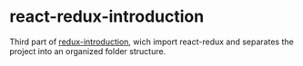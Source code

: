 # react-redux-introduction

Third part of [redux-introduction](https://github.com/emersonsiega/redux-introduction), wich import react-redux and separates the project into an organized folder structure.

